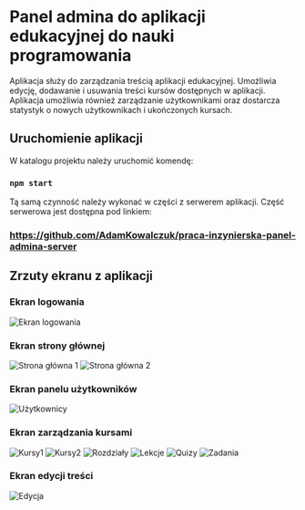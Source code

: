# Panel admina do aplikacji edukacyjnej do nauki programowania

Aplikacja służy do zarządzania treścią aplikacji edukacyjnej. Umożliwia edycję, dodawanie i usuwania treści kursów dostępnych w aplikacji. Aplikacja umożliwia również zarządzanie użytkownikami oraz dostarcza statystyk o nowych użytkownikach i ukończonych kursach.

## Uruchomienie aplikacji

W katalogu projektu należy uruchomić komendę:
### `npm start`

Tą samą czynność należy wykonać w części z serwerem aplikacji. Część serwerowa jest dostępna pod linkiem:
###  https://github.com/AdamKowalczuk/praca-inzynierska-panel-admina-server

## Zrzuty ekranu z aplikacji

### Ekran logowania
![Ekran logowania](https://user-images.githubusercontent.com/57939211/146682443-fd460331-9681-4667-bcf2-3a4839d9d10e.PNG)

### Ekran strony głównej
![Strona główna 1](https://user-images.githubusercontent.com/57939211/146682454-9384df4f-e409-4f2f-90dc-754c7737a1f3.PNG)
![Strona główna 2](https://user-images.githubusercontent.com/57939211/146682458-29ac9449-0d6c-4457-af9a-f1bb1d10fd64.PNG)

### Ekran panelu użytkowników
![Użytkownicy](https://user-images.githubusercontent.com/57939211/146682621-d97be23b-39f7-45e5-83ef-7af4115471e1.PNG)

### Ekran zarządzania kursami
![Kursy1](https://user-images.githubusercontent.com/57939211/146682471-9d3fb9ea-762a-4d3f-b930-f8a5b347a9d9.PNG)
![Kursy2](https://user-images.githubusercontent.com/57939211/146682475-02eeaa94-5641-4aae-ba75-1ff191ed3251.PNG)
![Rozdziały](https://user-images.githubusercontent.com/57939211/146682487-046b9fca-b210-4ff0-a7a8-17ca5315b839.PNG)
![Lekcje](https://user-images.githubusercontent.com/57939211/146682497-bc4dc9f2-aa31-4d64-a32e-c3d1b6f9f206.PNG)
![Quizy](https://user-images.githubusercontent.com/57939211/146682502-057b654b-7724-4b3c-ad4b-2d02b0ed8115.PNG)
![Zadania](https://user-images.githubusercontent.com/57939211/146682507-4aa36c7c-956d-4e88-a94a-279f73a758fb.PNG)

### Ekran edycji treści
![Edycja](https://user-images.githubusercontent.com/57939211/146682510-ff6ba523-753c-4ba4-a66c-b3e150be4427.PNG)
